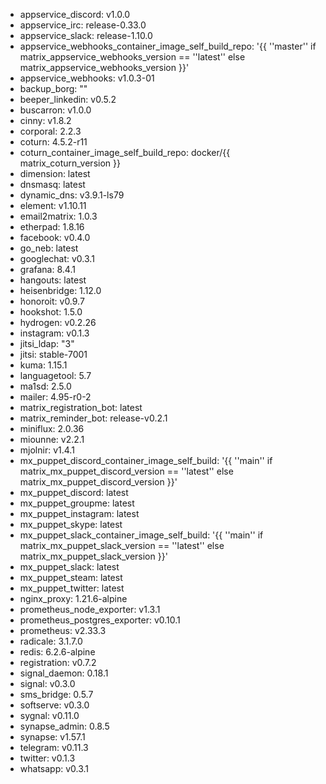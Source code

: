 * appservice_discord: v1.0.0
* appservice_irc: release-0.33.0
* appservice_slack: release-1.10.0
* appservice_webhooks_container_image_self_build_repo: '{{ ''master'' if matrix_appservice_webhooks_version == ''latest'' else matrix_appservice_webhooks_version }}'
* appservice_webhooks: v1.0.3-01
* backup_borg: ""
* beeper_linkedin: v0.5.2
* buscarron: v1.0.0
* cinny: v1.8.2
* corporal: 2.2.3
* coturn: 4.5.2-r11
* coturn_container_image_self_build_repo: docker/{{ matrix_coturn_version }}
* dimension: latest
* dnsmasq: latest
* dynamic_dns: v3.9.1-ls79
* element: v1.10.11
* email2matrix: 1.0.3
* etherpad: 1.8.16
* facebook: v0.4.0
* go_neb: latest
* googlechat: v0.3.1
* grafana: 8.4.1
* hangouts: latest
* heisenbridge: 1.12.0
* honoroit: v0.9.7
* hookshot: 1.5.0
* hydrogen: v0.2.26
* instagram: v0.1.3
* jitsi_ldap: "3"
* jitsi: stable-7001
* kuma: 1.15.1
* languagetool: 5.7
* ma1sd: 2.5.0
* mailer: 4.95-r0-2
* matrix_registration_bot: latest
* matrix_reminder_bot: release-v0.2.1
* miniflux: 2.0.36
* miounne: v2.2.1
* mjolnir: v1.4.1
* mx_puppet_discord_container_image_self_build: '{{ ''main'' if matrix_mx_puppet_discord_version == ''latest'' else matrix_mx_puppet_discord_version }}'
* mx_puppet_discord: latest
* mx_puppet_groupme: latest
* mx_puppet_instagram: latest
* mx_puppet_skype: latest
* mx_puppet_slack_container_image_self_build: '{{ ''main'' if matrix_mx_puppet_slack_version == ''latest'' else matrix_mx_puppet_slack_version }}'
* mx_puppet_slack: latest
* mx_puppet_steam: latest
* mx_puppet_twitter: latest
* nginx_proxy: 1.21.6-alpine
* prometheus_node_exporter: v1.3.1
* prometheus_postgres_exporter: v0.10.1
* prometheus: v2.33.3
* radicale: 3.1.7.0
* redis: 6.2.6-alpine
* registration: v0.7.2
* signal_daemon: 0.18.1
* signal: v0.3.0
* sms_bridge: 0.5.7
* softserve: v0.3.0
* sygnal: v0.11.0
* synapse_admin: 0.8.5
* synapse: v1.57.1
* telegram: v0.11.3
* twitter: v0.1.3
* whatsapp: v0.3.1
